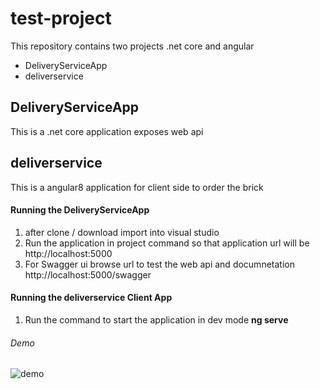 # test-project
This repository contains two projects .net core and angular

- DeliveryServiceApp
- deliverservice

## DeliveryServiceApp
 This is a .net core application exposes web api
 
 
 
 ## deliverservice
 This is a angular8 application for client side to order the brick
 
 
 
 #### Running the DeliveryServiceApp
 
 1. after clone / download import into visual studio
 2. Run the application in project command so that application url will be http://localhost:5000
 3. For Swagger ui browse url to test the web api and documnetation http://localhost:5000/swagger
 
 
  #### Running the deliverservice Client App
  1. Run the command to start the application in dev mode **ng serve**
  
  ###### Demo
  
  ![demo](https://user-images.githubusercontent.com/34210823/68818908-8e507300-06ac-11ea-85e3-6823e23996ae.gif)
  

 
 
